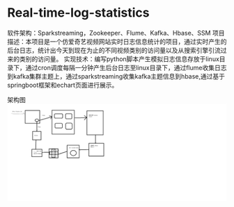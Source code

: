 # Real-time-log-statistics
软件架构：Sparkstreaming，Zookeeper、Flume、Kafka、Hbase、SSM
项目描述：本项目是一个仿爱奇艺视频网站实时日志信息统计的项目，通过实时产生的后台日志，统计出今天到现在为止的不同视频类别的访问量以及从搜索引擎引流过来的类别的访问量。
实现技术：编写python脚本产生模拟日志信息存放于linux目录下，通过cron调度每隔一分钟产生后台日志至linux目录下，通过flume收集日志到kafka集群主题上，通过sparkstreaming收集kafka主题信息到hbase,通过基于springboot框架和echart页面进行展示。

架构图
![image](https://github.com/776513284/Real-time-log-statistics/blob/master/%E5%9B%BE%E7%89%87/%E6%9E%B6%E6%9E%84%E5%9B%BE.png)
